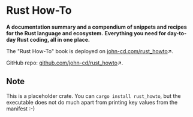 # Rust How-To

**A documentation summary and a compendium of snippets and recipes for the Rust language and ecosystem.**
**Everything you need for day-to-day Rust coding, all in one place.**

The "Rust How-To" book is deployed on [john-cd.com/rust_howto][rust-howto]↗.

GitHub repo: [github.com/john-cd/rust_howto][rust-howto~repo]↗.

## Note

This is a placeholder crate. You can `cargo install rust_howto`, but the executable does not do much apart from printing key values from the manifest :-)

[rust-howto]: https://john-cd.com/rust_howto
[rust-howto~repo]: https://github.com/john-cd/rust_howto
